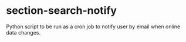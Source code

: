 # section-search-notify
Python script to be run as a cron job to notify user by email when online data changes.
